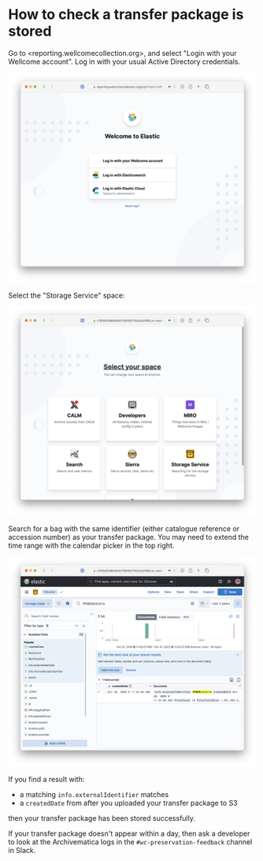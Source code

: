 # How to check a transfer package is stored

Go to <reporting.wellcomecollection.org>, and select "Login with your Wellcome account".
Log in with your usual Active Directory credentials.

![Web browser window "Welcome to Elastic" with three login options. The first is named "Login with your Wellcome account".](reporting.png)

Select the "Storage Service" space:

![Web browser window titled "Select your space" with a grid of six cards. In the lower-right is a card titled "Storage service" with a yellow box icon.](reporting_spaces.png)

Search for a bag with the same identifier (either catalogue reference or accession number) as your transfer package.
You may need to extend the time range with the calendar picker in the top right.

![A Kibana search dashboard for the query "PPMDM/A/3/1a"](reporting_search_result.png)

If you find a result with:

*   a matching `info.externalIdentifier` matches
*   a `createdDate` from after you uploaded your transfer package to S3

then your transfer package has been stored successfully.

If your transfer package doesn't appear within a day, then ask a developer to look at the Archivematica logs in the `#wc-preservation-feedback` channel in Slack.
